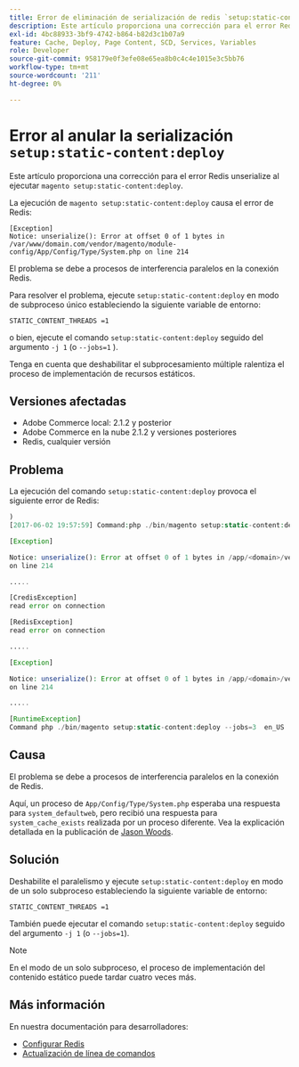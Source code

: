 ```yaml
---
title: Error de eliminación de serialización de redis `setup:static-content:deploy`
description: Este artículo proporciona una corrección para el error Redis unserialize al ejecutar `magento setup:static-content:deploy`.
exl-id: 4bc88933-3bf9-4742-b864-b82d3c1b07a9
feature: Cache, Deploy, Page Content, SCD, Services, Variables
role: Developer
source-git-commit: 958179e0f3efe08e65ea8b0c4c4e1015e3c5bb76
workflow-type: tm+mt
source-wordcount: '211'
ht-degree: 0%

---
```


# Error al anular la serialización `setup:static-content:deploy`

Este artículo proporciona una corrección para el error Redis unserialize al ejecutar `magento setup:static-content:deploy`.

La ejecución de `magento setup:static-content:deploy` causa el error de Redis:

```
[Exception]
Notice: unserialize(): Error at offset 0 of 1 bytes in
/var/www/domain.com/vendor/magento/module-config/App/Config/Type/System.php on line 214
```

El problema se debe a procesos de interferencia paralelos en la conexión Redis.

Para resolver el problema, ejecute `setup:static-content:deploy` en modo de subproceso único estableciendo la siguiente variable de entorno:

```
STATIC_CONTENT_THREADS =1
```

o bien, ejecute el comando `setup:static-content:deploy` seguido del argumento `-j 1` (o `--jobs=1` ).

Tenga en cuenta que deshabilitar el subprocesamiento múltiple ralentiza el proceso de implementación de recursos estáticos.

## Versiones afectadas

* Adobe Commerce local: 2.1.2 y posterior
* Adobe Commerce en la nube 2.1.2 y versiones posteriores
* Redis, cualquier versión

## Problema

La ejecución del comando `setup:static-content:deploy` provoca el siguiente error de Redis:

```php
)
[2017-06-02 19:57:59] Command:php ./bin/magento setup:static-content:deploy --jobs=3  en_US

[Exception]

Notice: unserialize(): Error at offset 0 of 1 bytes in /app/<domain>/vendor/magento/module-config/App/Config/Type/System.php
on line 214

.....

[CredisException]
read error on connection

[RedisException]
read error on connection

.....

[Exception]

Notice: unserialize(): Error at offset 0 of 1 bytes in /app/<domain>/vendor/magento/module-config/App/Config/Type/System.php
on line 214

.....

[RuntimeException]
Command php ./bin/magento setup:static-content:deploy --jobs=3  en_US  returned code 3
```

## Causa

El problema se debe a procesos de interferencia paralelos en la conexión de Redis.

Aquí, un proceso de `App/Config/Type/System.php` esperaba una respuesta para `system_defaultweb`, pero recibió una respuesta para `system_cache_exists` realizada por un proceso diferente. Vea la explicación detallada en la publicación de [Jason Woods](https://github.com/magento/magento2/issues/9287#issuecomment-302362283).

## Solución

Deshabilite el paralelismo y ejecute `setup:static-content:deploy` en modo de un solo subproceso estableciendo la siguiente variable de entorno:

```
STATIC_CONTENT_THREADS =1
```

También puede ejecutar el comando `setup:static-content:deploy` seguido del argumento `-j 1` (o `--jobs=1`).

>[!NOTE]
>
>En el modo de un solo subproceso, el proceso de implementación del contenido estático puede tardar cuatro veces más.

## Más información

En nuestra documentación para desarrolladores:

* [Configurar Redis](https://experienceleague.adobe.com/docs/commerce-operations/configuration-guide/cache/redis/config-redis.html)
* [Actualización de línea de comandos](https://experienceleague.adobe.com/docs/commerce-operations/upgrade-guide/implementation/perform-upgrade.html)
